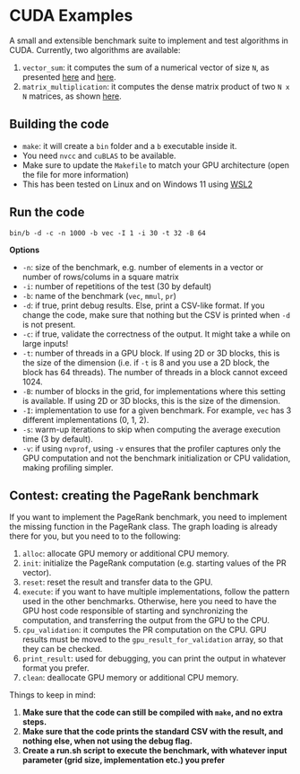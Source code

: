 # CUDA Examples
 
A small and extensible benchmark suite to implement and test algorithms in CUDA. 
Currently, two algorithms are available:
1. `vector_sum`: it computes the sum of a numerical vector of size `N`, as presented [here](https://developer.download.nvidia.com/assets/cuda/files/reduction.pdf) and [here](https://developer.nvidia.com/blog/faster-parallel-reductions-kepler/).
2. `matrix_multiplication`: it computes the dense matrix product of two `N x N` matrices, as shown [here](https://docs.nvidia.com/cuda/cuda-c-programming-guide/index.html#shared-memory).

## Building the code

* `make`: it will create a `bin` folder and a `b` executable inside it.
* You need `nvcc` and `cuBLAS` to be available.
* Make sure to update the `Makefile` to match your GPU architecture (open the file for more information)
* This has been tested on Linux and on Windows 11 using [WSL2](https://docs.nvidia.com/cuda/wsl-user-guide/index.html)

## Run the code

```
bin/b -d -c -n 1000 -b vec -I 1 -i 30 -t 32 -B 64
```

**Options**
* `-n`: size of the benchmark, e.g. number of elements in a vector or number of rows/colums in a square matrix
* `-i`: number of repetitions of the test (30 by default)
* `-b`: name of the benchmark (`vec`, `mmul`, `pr`)
* `-d`: if true, print debug results. Else, print a CSV-like format. If you change the code, make sure that nothing but the CSV is printed when `-d` is not present.
* `-c`: if true, validate the correctness of the output. It might take a while on large inputs!
* `-t`: number of threads in a GPU block. If using 2D or 3D blocks, this is the size of the dimension (i.e. if `-t` is 8 and you use a 2D block, the block has 64 threads). The number of threads in a block cannot exceed 1024.
* `-B`: number of blocks in the grid, for implementations where this setting is available. If using 2D or 3D blocks, this is the size of the dimension.
* `-I`: implementation to use for a given benchmark. For example, `vec` has 3 different implementations (0, 1, 2).
* `-s`: warm-up iterations to skip when computing the average execution time (3 by default).
* `-v`: if using `nvprof`, using `-v` ensures that the profiler captures only the GPU computation and not the benchmark initialization or CPU validation, making profiling simpler. 

## Contest: creating the PageRank benchmark

If you want to implement the PageRank benchmark, you need to implement the missing function in the PageRank class. 
The graph loading is already there for you, but you need to to the following:
1. `alloc`: allocate GPU memory or additional CPU memory.
2. `init`: initialize the PageRank computation (e.g. starting values of the PR vector).
3. `reset`: reset the result and transfer data to the GPU.
4. `execute`: if you want to have multiple implementations, follow the pattern used in the other benchmarks. 
Otherwise, here you need to have the GPU host code responsible of starting and synchronizing the computation, and transferring the output from the GPU to the CPU.
5. `cpu_validation`: it computes the PR computation on the CPU. GPU results must be moved to the `gpu_result_for_validation` array, so that they can be checked.
6. `print_result`: used for debugging, you can print the output in whatever format you prefer.
7. `clean`: deallocate GPU memory or additional CPU memory.

Things to keep in mind:
1. **Make sure that the code can still be compiled with `make`, and no extra steps.**
2. **Make sure that the code prints the standard CSV with the result, and nothing else, when not using the debug flag.**
3. **Create a run.sh script to execute the benchmark, with whatever input parameter (grid size, implementation etc.) you prefer** 
